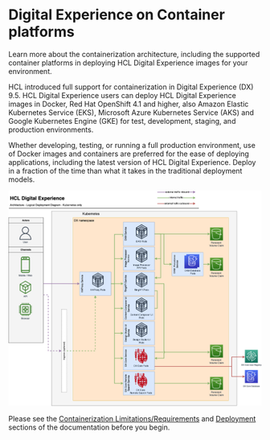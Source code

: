 # Digital Experience on Container platforms

Learn more about the containerization architecture, including the supported container platforms in deploying HCL Digital Experience images for your environment.

HCL introduced full support for containerization in Digital Experience \(DX\) 9.5. HCL Digital Experience users can deploy HCL Digital Experience images in Docker, Red Hat OpenShift 4.1 and higher, also Amazon Elastic Kubernetes Service \(EKS\), Microsoft Azure Kubernetes Service \(AKS\) and Google Kubernetes Engine \(GKE\) for test, development, staging, and production environments.

Whether developing, testing, or running a full production environment, use of Docker images and containers are preferred for the ease of deploying applications, including the latest version of HCL Digital Experience. Deploy in a fraction of the time than what it takes in the traditional deployment models.

![Containerization Architecture Overview](../container_deployment/haproxy-optional-ingress-architecture.png)

Please see the [Containerization Limitations/Requirements](../systemrequirements/kubernetes/kubernetes-runtime.md) and [Deployment](../kubernetes/deployment/helm_deployment.md) sections of the documentation before you begin.
